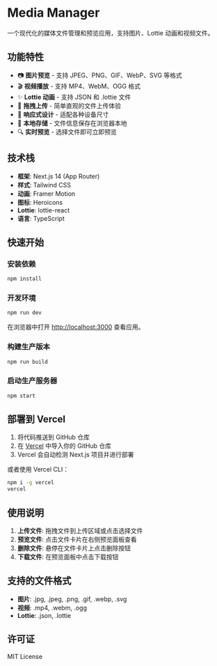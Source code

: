 # Media Manager

一个现代化的媒体文件管理和预览应用，支持图片、Lottie 动画和视频文件。

## 功能特性

- 📷 **图片预览** - 支持 JPEG、PNG、GIF、WebP、SVG 等格式
- 🎬 **视频播放** - 支持 MP4、WebM、OGG 格式
- ✨ **Lottie 动画** - 支持 JSON 和 .lottie 文件
- 📁 **拖拽上传** - 简单直观的文件上传体验
- 🎨 **响应式设计** - 适配各种设备尺寸
- 💾 **本地存储** - 文件信息保存在浏览器本地
- 🔍 **实时预览** - 选择文件即可立即预览

## 技术栈

- **框架**: Next.js 14 (App Router)
- **样式**: Tailwind CSS
- **动画**: Framer Motion
- **图标**: Heroicons
- **Lottie**: lottie-react
- **语言**: TypeScript

## 快速开始

### 安装依赖

```bash
npm install
```

### 开发环境

```bash
npm run dev
```

在浏览器中打开 [http://localhost:3000](http://localhost:3000) 查看应用。

### 构建生产版本

```bash
npm run build
```

### 启动生产服务器

```bash
npm start
```

## 部署到 Vercel

1. 将代码推送到 GitHub 仓库
2. 在 [Vercel](https://vercel.com) 中导入你的 GitHub 仓库
3. Vercel 会自动检测 Next.js 项目并进行部署

或者使用 Vercel CLI：

```bash
npm i -g vercel
vercel
```

## 使用说明

1. **上传文件**: 拖拽文件到上传区域或点击选择文件
2. **预览文件**: 点击文件卡片在右侧预览面板查看
3. **删除文件**: 悬停在文件卡片上点击删除按钮
4. **下载文件**: 在预览面板中点击下载按钮

## 支持的文件格式

- **图片**: .jpg, .jpeg, .png, .gif, .webp, .svg
- **视频**: .mp4, .webm, .ogg
- **Lottie**: .json, .lottie

## 许可证

MIT License
